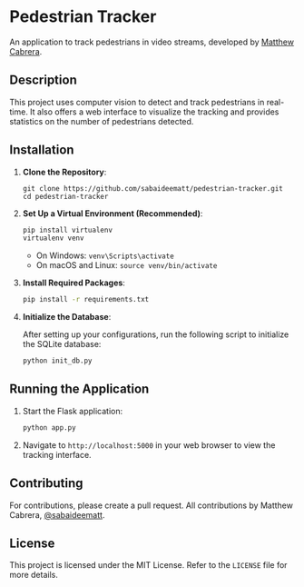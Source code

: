# Pedestrian Tracker

An application to track pedestrians in video streams, developed by [Matthew Cabrera](https://github.com/sabaideematt).

## Description

This project uses computer vision to detect and track pedestrians in real-time. It also offers a web interface to visualize the tracking and provides statistics on the number of pedestrians detected.

## Installation

1. **Clone the Repository**:
   
   ```
   git clone https://github.com/sabaideematt/pedestrian-tracker.git
   cd pedestrian-tracker
   ```

2. **Set Up a Virtual Environment (Recommended)**:

   ```bash
   pip install virtualenv
   virtualenv venv
   ```

   - On Windows: `venv\Scripts\activate`
   - On macOS and Linux: `source venv/bin/activate`

3. **Install Required Packages**:

   ```bash
   pip install -r requirements.txt
   ```

4. **Initialize the Database**:
   
   After setting up your configurations, run the following script to initialize the SQLite database:

   ```bash
   python init_db.py
   ```

## Running the Application

1. Start the Flask application:

   ```bash
   python app.py
   ```

2. Navigate to `http://localhost:5000` in your web browser to view the tracking interface.

## Contributing

For contributions, please create a pull request. All contributions by Matthew Cabrera, [@sabaideematt](https://github.com/sabaideematt).

## License

This project is licensed under the MIT License. Refer to the `LICENSE` file for more details.